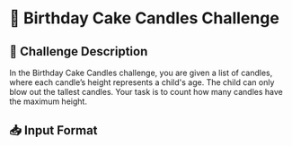 # 🎂 Birthday Cake Candles Challenge

## 📝 Challenge Description
In the Birthday Cake Candles challenge, you are given a list of candles, where each candle’s height represents a child's age. The child can only blow out the tallest candles. Your task is to count how many candles have the maximum height.

## 📥 Input Format

